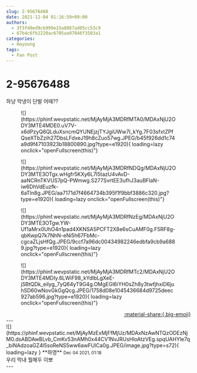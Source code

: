 ```yaml
---
slug: 2-95676488
date: 2021-12-04 01:16:59+09:00
authors:
  - 3f3fd0ed9cb999e15a8887ad05cc53c9
  - 67b4c6fb2220ac6705aa97046f3503a1
categories:
  - Hayoung
tags:
  - Fan Post
---
```


# 2-95676488

<div class="post-container" markdown="1">
<div class="content-container md-sidebar__scrollwrap" markdown="1">

하냥 막냉이 단발 어때??
<figure markdown="1">
![](https://phinf.wevpstatic.net/MjAyMjA3MDRfMTA0/MDAxNjU2ODY3MTE4MDE0.uV7V-x6dPzyQ6QLduXsncmQYUNEjzjTYJgiUWw7I_kYg.7F03sfxtZPfQseXTbZzih27DbsLFdxeJ19h8cZuo57wg.JPEG/b45f926dd1c74a9d9f47103923b18800890.jpg?type=e1920){ loading=lazy onclick="openFullscreen(this)"}
</figure>

<figure markdown="1">
![](https://phinf.wevpstatic.net/MjAyMjA3MDRfNDQg/MDAxNjU2ODY3MTE3OTgx.wHgfr5KXy6L7l5tazU4vAvD-aaNCRnTKVUS7pQ-PWmwg.S277SvrtEE3ufhJ3auBFlaN-iw6DhVdEuzfk-6aTln8g.JPEG/aa7171d7f4664734b395f1f9bbf3886c320.jpg?type=e1920){ loading=lazy onclick="openFullscreen(this)"}
</figure>

<figure markdown="1">
![](https://phinf.wevpstatic.net/MjAyMjA3MDRfNzEg/MDAxNjU2ODY3MTE3OTgw.YW-Uf1aMrx0UhO4n1pad4XKNSA5PCFT2X8e6sCuAMF0g.F5RF8g-qbKwpQ7k7NhN-eNi5h67FbMc-cgcaZLjsHfQg.JPEG/9ccf7a96dc00434982246edbfa9cb9a6889.jpg?type=e1920){ loading=lazy onclick="openFullscreen(this)"}
</figure>

<figure markdown="1">
![](https://phinf.wevpstatic.net/MjAyMjA3MDRfMTc2/MDAxNjU2ODY3MTE4MDIy.6LWiF98_kYdlbLgXeE-jSBtQDk_eilyg_7yQ64yT9G4g.OMgEGl6iYH0sZh8y3twfjhxiD6juhSD60wNovGkGgQcg.JPEG/1758d08e1045436684d9725deec927ab596.jpg?type=e1920){ loading=lazy onclick="openFullscreen(this)"}
</figure>


</div>
</div>

<div style="text-align: right;" markdown="1">
<a href="https://weverse.io/fromis9/fanpost/2-95676488" style="text-align: right;">:material-share:{.big-emoji}</a>
</div>
---

<div class="comments-container md-sidebar__scrollwrap" markdown="1">
<div class="comment" markdown="1">
<div class='id-container' markdown="1">
![](https://phinf.wevpstatic.net/MjAyMzExMjFfMjUz/MDAxNzAwNTQzODEzNjM0.dsABDAwBLvb_CmKv53nAMh0x44CV1NvJRUsHloAtzVEg.spqUAHYle7q_biNAdzoaGZ4l5soReNS5ww6awFUlCa0g.JPEG/image.jpg?type=s72){ loading=lazy }
**<span class="artist">하영</span>** <small>Dec 04 2021, 01:18</small><br>
</div>
<div class='comment-body' markdown="1">
우리 막내 뭘해두 이뽀
</div>
</div>
</div>
---
